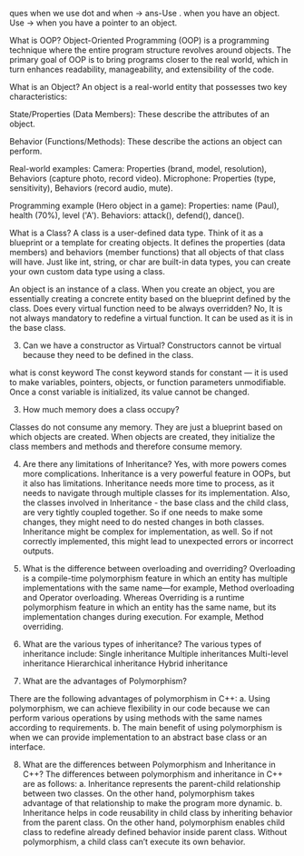 ques when we use dot and when ->
ans-Use . when you have an object.
Use -> when you have a pointer to an object.



What is OOP?
Object-Oriented Programming (OOP) is a programming technique where the entire program structure revolves around objects. The primary goal of OOP is to bring programs closer 
to the real world, which in turn enhances readability, manageability, and extensibility of the code.

What is an Object?
An object is a real-world entity that possesses two key characteristics:

State/Properties (Data Members): These describe the attributes of an object.

Behavior (Functions/Methods): These describe the actions an object can perform.

Real-world examples:
Camera: Properties (brand, model, resolution), Behaviors (capture photo, record video).
Microphone: Properties (type, sensitivity), Behaviors (record audio, mute).

Programming example (Hero object in a game):
Properties: name (Paul), health (70%), level ('A').
Behaviors: attack(), defend(), dance().


What is a Class?
A class is a user-defined data type. Think of it as a blueprint or a template for creating objects. It defines the properties (data members) and
behaviors (member functions) that all objects of that class will have. Just like int, string, or char are built-in data types, you can create your own custom data type using a class.

An object is an instance of a class. When you create an object, you are essentially creating a concrete entity based on the blueprint defined by the class.
Does every virtual function need to be always overridden?
No, It is not always mandatory to redefine a virtual function. It can be used as it is in the base class.

3. Can we have a constructor as Virtual?
Constructors cannot be virtual because they need to be defined in the class.

what is const keyword
The const keyword stands for constant — it is used to make variables, pointers, objects, or function parameters unmodifiable.
Once a const variable is initialized, its value cannot be changed.

3. How much memory does a class occupy?

Classes do not consume any memory. They are just a blueprint based on which objects are created. When objects are created,
they initialize the class members and methods and therefore consume memory.

 
4. Are there any limitations of Inheritance?
Yes, with more powers comes more complications. Inheritance is a very powerful feature in OOPs, but it also has limitations.
Inheritance needs more time to process, as it needs to navigate through multiple classes for its implementation. Also, the classes involved in Inheritance -
the base class and the child class, are very tightly coupled together. So if one needs to make some changes, they might need to do nested changes in both classes.
 Inheritance might be complex for implementation, as well. So if not correctly implemented, this might lead to unexpected errors or incorrect outputs.


6. What is the difference between overloading and overriding?
Overloading is a compile-time polymorphism feature in which an entity has multiple implementations with the same name—for example, Method overloading and Operator overloading.
Whereas Overriding is a runtime polymorphism feature in which an entity has the same name, but its implementation changes during execution. For example, Method overriding.

 

6. What are the various types of inheritance?
The various types of inheritance include:
             Single inheritance
             Multiple inheritances
             Multi-level inheritance
             Hierarchical inheritance
             Hybrid inheritance

 

7. What are the advantages of Polymorphism?

There are the following advantages of polymorphism in C++:
a. Using polymorphism, we can achieve flexibility in our code because we can perform various operations by using methods with the same names according to requirements.
b. The main benefit of using polymorphism is when we can provide implementation to an abstract base class or an interface.

 

8. What are the differences between Polymorphism and Inheritance in C++?
The differences between polymorphism and inheritance in C++ are as follows:
a. Inheritance represents the parent-child relationship between two classes. On the other hand, polymorphism takes
advantage of that relationship to make the program more dynamic.
b. Inheritance helps in code reusability in child class by inheriting behavior from the parent class. On the other hand,
polymorphism enables child class to redefine already defined behavior inside parent class.
Without polymorphism, a child class can’t execute its own behavior.

